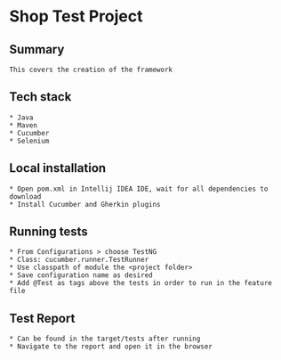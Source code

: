 # Shop Test Project

## Summary

    This covers the creation of the framework

## Tech stack

    * Java
    * Maven
    * Cucumber
    * Selenium

## Local installation

    * Open pom.xml in Intellij IDEA IDE, wait for all dependencies to download
    * Install Cucumber and Gherkin plugins

## Running tests

    * From Configurations > choose TestNG
    * Class: cucumber.runner.TestRunner
    * Use classpath of module the <project folder>
    * Save configuration name as desired
    * Add @Test as tags above the tests in order to run in the feature file

## Test Report

    * Can be found in the target/tests after running
    * Navigate to the report and open it in the browser